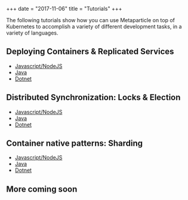 +++
date = "2017-11-06"
title = "Tutorials"
+++

The following tutorials show how you can use Metaparticle on top of Kubernetes to
accomplish a variety of different development tasks, in a variety of languages.

## Deploying Containers & Replicated Services
   * [Javascript/NodeJS](https://github.com/metaparticle-io/package/blob/master/tutorials/javascript/tutorial.md)
   * [Java](https://github.com/metaparticle-io/package/blob/master/tutorials/java/tutorial.md)
   * [Dotnet](https://github.com/metaparticle-io/package/blob/master/tutorials/dotnet/tutorial.md)

## Distributed Synchronization: Locks & Election
   * [Javascript/NodeJS](https://github.com/metaparticle-io/sync/blob/master/javascript/README.md)
   * [Java](https://github.com/metaparticle-io/sync/blob/master/java/README.md)
   * [Dotnet](https://github.com/metaparticle-io/sync/blob/master/dotnet/README.md)

## Container native patterns: Sharding
   * [Javascript/NodeJS](https://github.com/metaparticle-io/package/blob/master/tutorials/javascript/sharding-tutorial.md)
   * [Java](https://github.com/metaparticle-io/package/blob/master/tutorials/java/sharding-tutorial.md)
   * [Dotnet](https://github.com/metaparticle-io/package/blob/master/tutorials/dotnet/sharding-tutorial.md)

## More coming soon

